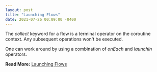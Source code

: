 ```yaml
---
layout: post
title: "Launching Flows"
date: 2021-07-26 00:09:00 -0400
---
```

The *collect* keyword for a flow is a terminal operator on the coroutine context. Any subsequent operations won't be executed. 

One can work around by using a combination of *onEach* and *launchIn* operators.

**Read More:** [Launching Flows](https://kotlinlang.org/docs/flow.html#launching-flow)

